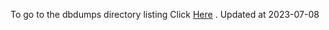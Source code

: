 To go to the dbdumps directory listing Click [Here](https://ipfs.io/ipfs/bafkreicr6vuvwofv2ssefkcy7imb36cgin7ob5mrgw3ycjlxtyzy4pr6my) . Updated at 2023-07-08